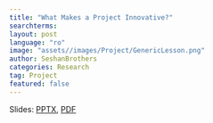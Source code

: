 ```yaml
---
title: "What Makes a Project Innovative?"
searchterms:
layout: post
language: "ro"
image: "assets//images/Project/GenericLesson.png"
author: SeshanBrothers
categories: Research
tag: Project
featured: false
---
```


Slides:
 <a href="/translations/ro/Project/InnovativeSolution (rom).pptx">PPTX</a>,
 <a href="/translations/ro/Project/InnovativeSolution (rom).pdf">PDF</a>
